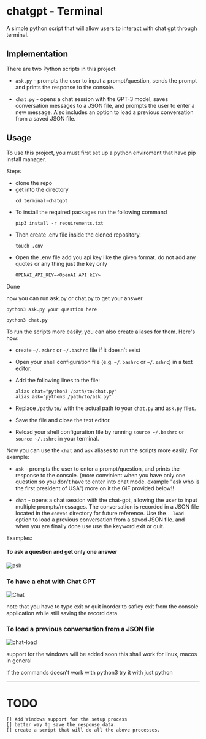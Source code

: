 # chatgpt - Terminal
A simple python script that will allow users to interact with chat gpt through terminal.
## Implementation

There are two Python scripts in this project:

* `ask.py` - prompts the user to input a prompt/question, sends the prompt and prints the response to the console.

* `chat.py` - opens a chat session with the GPT-3 model, saves conversation messages to a JSON file, and prompts the user to enter a new message. Also includes an option to load a previous conversation from a saved JSON file.

## Usage

To use this project, you must first set up a python enviroment that have pip install manager.

Steps
* clone the repo
* get into the directory 
   ```
   cd terminal-chatgpt 
   ```
* To install the required packages run the following command
    ```
    pip3 install -r requirements.txt   
    ```
* Then create .env file inside the cloned repository.
    ```
    touch .env
    ```
* Open the .env file add you api key like the given format. do not add any quotes or any thing just the key only
    ```
    OPENAI_API_KEY=<OpenAI API kEY>
    ```
Done 

now you can run ask.py or chat.py to get your answer
```
python3 ask.py your question here
```

```
python3 chat.py
```

To run the scripts more easily, you can also create aliases for them. Here's how:

* create `~/.zshrc` or `~/.bashrc` file if it doesn't exist
* Open your shell configuration file (e.g. `~/.bashrc` or `~/.zshrc`) in a text editor.
* Add the following lines to the file:
    ```
    alias chat="python3 /path/to/chat.py" 
    alias ask="python3 /path/to/ask.py"
    ```

* Replace `/path/to/` with the actual path to your `chat.py` and `ask.py` files.
* Save the file and close the text editor.
* Reload your shell configuration file by running `source ~/.bashrc` or `source ~/.zshrc` in your terminal.

Now you can use the `chat` and `ask` aliases to run the scripts more easily. For example:
* `ask` - prompts the user to enter a prompt/question, and prints the response to the console. (more convinient when you have only one question so you don't have to enter into chat mode. 
example "ask who is the first president of USA") more on it the GIF provided below!!

* `chat` - opens a chat session with the chat-gpt, allowing the user to input multiple prompts/messages. The conversation is recorded in a JSON file located in the `convos` directory for future reference. Use the `--load` option to load a previous conversation from a saved JSON file. and when you are finally done use use the keyword exit or quit.

Examples:

#### To ask a question and get only one answer
![ask](https://user-images.githubusercontent.com/41730180/234640189-c4be4c19-186f-4089-8915-920087b9715b.gif)

### To have a chat with Chat GPT
![Chat](https://user-images.githubusercontent.com/41730180/234640084-5757a9ef-aa3f-4a7d-8e7d-feeef63238aa.gif)

note that you have to type exit or quit inorder to safley exit from the console application while still saving the record data.

### To load a previous conversation from a JSON file
![chat-load](https://user-images.githubusercontent.com/41730180/234640031-4a9e2155-0cc6-4e20-bc7e-858bb83a1503.gif)

support for the windows will be added soon this shall work for linux, macos in general

if the commands doesn't work with python3 try it with just python




------------------
# TODO
    [] Add Windows support for the setup process
    [] better way to save the response data.
    [] create a script that will do all the above processes.
